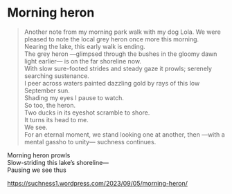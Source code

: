 # Morning heron  
> Another note from my morning park walk with my dog Lola. We were pleased to note the local grey heron once more this morning.  
Nearing the lake, this early walk is ending.  
The grey heron —glimpsed through the bushes in the gloomy dawn light earlier— is on the far shoreline now.  
With slow sure-footed strides and steady gaze it prowls; serenely searching sustenance.  
I peer across waters painted dazzling gold by rays of this low September sun.  
Shading my eyes I pause to watch.  
So too, the heron.  
Two ducks in its eyeshot scramble to shore.  
It turns its head to me.  
We see.  
For an eternal moment, we stand looking one at another, then —with a mental gassho to unity— suchness continues.  
  
Morning heron prowls  
Slow-striding this lake’s shoreline—  
Pausing we see thus  
  
https://suchness1.wordpress.com/2023/09/05/morning-heron/